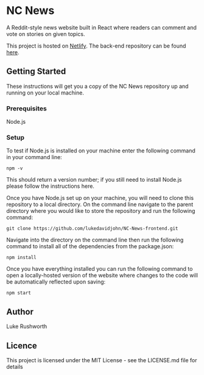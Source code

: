 # NC News

A Reddit-style news website built in React where readers can comment and vote on stories on given topics.

This project is hosted on [Netlify](https://quizzical-montalcini.netlify.com/). The back-end repository can be found [here](https://github.com/lukedavidjohn/NC-News-backend).

## Getting Started

These instructions will get you a copy of the NC News repository up and running on your local machine.

### Prerequisites

Node.js

### Setup

To test if Node.js is installed on your machine enter the following command in your command line:

```
npm -v
```

This should return a version number; if you still need to install Node.js please follow the instructions here.

Once you have Node.js set up on your machine, you will need to clone this repository to a local directory.
On the command line navigate to the parent directory where you would like to store the repository and run the following command:

```
git clone https://github.com/lukedavidjohn/NC-News-frontend.git
```

Navigate into the directory on the command line then run the following command to install all of the dependencies from the package.json:

```
npm install
```

Once you have everything installed you can run the following command to open a locally-hosted version of the website where changes to the code will be automatically reflected upon saving:

```
npm start
```

## Author

Luke Rushworth

## Licence

This project is licensed under the MIT License - see the LICENSE.md file for details
